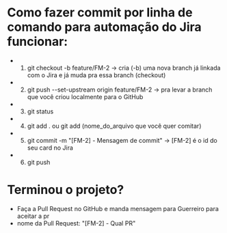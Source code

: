 # Como fazer commit por linha de comando para automação do Jira funcionar:

- 1) git checkout -b feature/FM-2  -> cria (-b) uma nova branch já linkada com o Jira e já muda pra essa branch (checkout)
- 2) git push --set-upstream origin feature/FM-2  -> pra levar a branch que você criou localmente para o GitHub
- 3) git status
- 4) git add . ou git add (nome_do_arquivo que você quer comitar)
- 5) git commit -m "[FM-2] - Mensagem de commit"  -> [FM-2] é o id do seu card no Jira
- 6) git push

# Terminou o projeto?
- Faça a Pull Request no GitHub e manda mensagem para Guerreiro para aceitar a pr
- nome da Pull Request: "[FM-2] - Qual PR"
